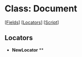 # Class: Document
[[Fields](#Fields)] [[Locators](#Locators)]  [[Script](Document.vb)]  
## Locators
* **NewLocator** **  
  
